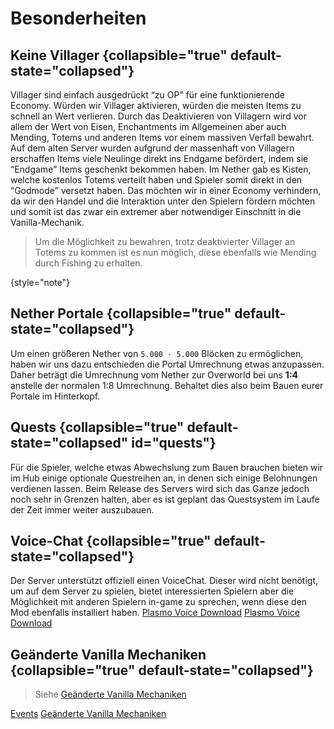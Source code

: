 # Besonderheiten

## Keine Villager {collapsible="true" default-state="collapsed"}

Villager sind einfach ausgedrückt “zu OP” für eine funktionierende Economy. Würden wir Villager aktivieren, würden die
meisten Items zu schnell an Wert verlieren. Durch das Deaktivieren von Villagern wird vor allem der Wert von Eisen,
Enchantments im Allgemeinen aber auch Mending, Totems und anderen Items vor einem massiven Verfall bewahrt. \
Auf dem alten Server wurden aufgrund der massenhaft von Villagern erschaffen Items viele Neulinge direkt ins Endgame
befördert, indem sie “Endgame” Items geschenkt bekommen haben. Im Nether gab es Kisten, welche kostenlos Totems verteilt
haben und Spieler somit direkt in den “Godmode” versetzt haben. Das möchten wir in einer Economy verhindern, da wir den
Handel und die Interaktion unter den Spielern fördern möchten und somit ist das zwar ein extremer aber notwendiger
Einschnitt in die Vanilla-Mechanik.

> Um die Möglichkeit zu bewahren, trotz deaktivierter Villager an Totems zu kommen ist 
> es nun möglich, diese ebenfalls wie Mending durch Fishing zu erhalten.

{style="note"}

## Nether Portale {collapsible="true" default-state="collapsed"}

Um einen größeren Nether von `5.000 · 5.000` Blöcken zu ermöglichen, haben wir uns dazu entschieden die Portal
Umrechnung
etwas anzupassen. Daher beträgt die Umrechnung vom Nether zur Overworld bei uns **1:4** anstelle der normalen 1:8
Umrechnung. Behaltet dies also beim Bauen eurer Portale im Hinterkopf.

## Quests {collapsible="true" default-state="collapsed" id="quests"}

Für die Spieler, welche etwas Abwechslung zum Bauen brauchen bieten wir im Hub einige optionale Questreihen an, in denen
sich einige Belohnungen verdienen lassen. Beim Release des Servers wird sich das Ganze jedoch noch sehr in Grenzen
halten, aber es ist geplant das Questsystem im Laufe der Zeit immer weiter auszubauen.

## Voice-Chat {collapsible="true" default-state="collapsed"}

Der Server unterstützt offiziell einen VoiceChat. Dieser wird nicht benötigt, um auf dem Server zu spielen, bietet
interessierten Spielern aber die Möglichkeit mit anderen Spielern in-game zu sprechen, wenn diese den Mod ebenfalls
installiert haben.
<tabs>
    <tab title="Curseforge" group-key="mod-launcher-curse-forge">
        <a href="https://www.curseforge.com/minecraft/mc-mods/plasmo-voice">Plasmo Voice Download</a>
    </tab>
    <tab title="Modrinth" group-key="mod-launcher-modrinth">
        <a href="https://modrinth.com/plugin/plasmo-voice">Plasmo Voice Download</a>
    </tab>
</tabs>

## Geänderte Vanilla Mechaniken {collapsible="true" default-state="collapsed"}

> Siehe [Geänderte Vanilla Mechaniken](changed-vanilla-mechanics.md "Geänderte Vanilla Mechaniken")


<seealso style="cards">
    <category ref="spotlight">
        <a href="events.md" summary="Auf dem Server finden auch regelmäßig Events statt. 
        Hier findest du alle Informationen dazu.">Events</a>
        <a href="changed-vanilla-mechanics.md" summary="Auf dem Server wurden einige Vanilla Mechaniken geändert 
        wie z.B. das Mobcap. Weitere Informationen findest du hier.">Geänderte Vanilla Mechaniken</a>
    </category>
</seealso>